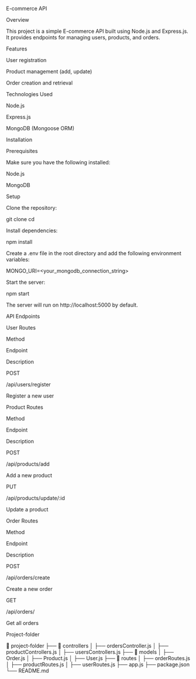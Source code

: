 E-commerce API

Overview

This project is a simple E-commerce API built using Node.js and Express.js. It provides endpoints for managing users, products, and orders.

Features

User registration

Product management (add, update)

Order creation and retrieval

Technologies Used

Node.js

Express.js

MongoDB (Mongoose ORM)

Installation

Prerequisites

Make sure you have the following installed:

Node.js

MongoDB

Setup

Clone the repository:

git clone <repository-url>
cd <project-folder>

Install dependencies:

npm install

Create a .env file in the root directory and add the following environment variables:

MONGO_URI=<your_mongodb_connection_string>

Start the server:

npm start

The server will run on http://localhost:5000 by default.

API Endpoints

User Routes

Method

Endpoint

Description

POST

/api/users/register

Register a new user

Product Routes

Method

Endpoint

Description

POST

/api/products/add

Add a new product

PUT

/api/products/update/:id

Update a product

Order Routes

Method

Endpoint

Description

POST

/api/orders/create

Create a new order

GET

/api/orders/

Get all orders

Project-folder

📂 project-folder
├── 📂 controllers
│ ├── ordersController.js
│ ├── productControllers.js
│ ├── usersControllers.js
├── 📂 models
│ ├── Order.js
│ ├── Product.js
│ ├── User.js
├── 📂 routes
│ ├── orderRoutes.js
│ ├── productRoutes.js
│ ├── userRoutes.js
├── app.js
├── package.json
└── README.md
